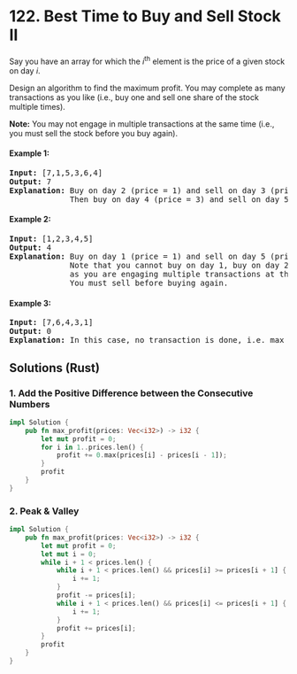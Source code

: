 # 122. Best Time to Buy and Sell Stock II
Say you have an array for which the *i*<sup>th</sup> element is the price of a given stock on day *i*.

Design an algorithm to find the maximum profit. You may complete as many transactions as you like (i.e., buy one and sell one share of the stock multiple times).

**Note:** You may not engage in multiple transactions at the same time (i.e., you must sell the stock before you buy again).

#### Example 1:
<pre>
<strong>Input:</strong> [7,1,5,3,6,4]
<strong>Output:</strong> 7
<strong>Explanation:</strong> Buy on day 2 (price = 1) and sell on day 3 (price = 5), profit = 5-1 = 4.
             Then buy on day 4 (price = 3) and sell on day 5 (price = 6), profit = 6-3 = 3.
</pre>

#### Example 2:
<pre>
<strong>Input:</strong> [1,2,3,4,5]
<strong>Output:</strong> 4
<strong>Explanation:</strong> Buy on day 1 (price = 1) and sell on day 5 (price = 5), profit = 5-1 = 4.
             Note that you cannot buy on day 1, buy on day 2 and sell them later,
             as you are engaging multiple transactions at the same time.
             You must sell before buying again.
</pre>

#### Example 3:
<pre>
<strong>Input:</strong> [7,6,4,3,1]
<strong>Output:</strong> 0
<strong>Explanation:</strong> In this case, no transaction is done, i.e. max profit = 0.
</pre>

## Solutions (Rust)

### 1. Add the Positive Difference between the Consecutive Numbers
```Rust
impl Solution {
    pub fn max_profit(prices: Vec<i32>) -> i32 {
        let mut profit = 0;
        for i in 1..prices.len() {
            profit += 0.max(prices[i] - prices[i - 1]);
        }
        profit
    }
}
```

### 2. Peak & Valley
```Rust
impl Solution {
    pub fn max_profit(prices: Vec<i32>) -> i32 {
        let mut profit = 0;
        let mut i = 0;
        while i + 1 < prices.len() {
            while i + 1 < prices.len() && prices[i] >= prices[i + 1] {
                i += 1;
            }
            profit -= prices[i];
            while i + 1 < prices.len() && prices[i] <= prices[i + 1] {
                i += 1;
            }
            profit += prices[i];
        }
        profit
    }
}
```
